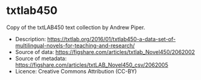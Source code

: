 # txtlab450

Copy of the txtLAB450 text collection by Andrew Piper.

* Description: https://txtlab.org/2016/01/txtlab450-a-data-set-of-multilingual-novels-for-teaching-and-research/
* Source of data: https://figshare.com/articles/txtlab_Novel450/2062002
* Source of metadata: https://figshare.com/articles/txtLAB_Novel450_csv/2062005
* Licence: Creative Commons Attribution (CC-BY)
